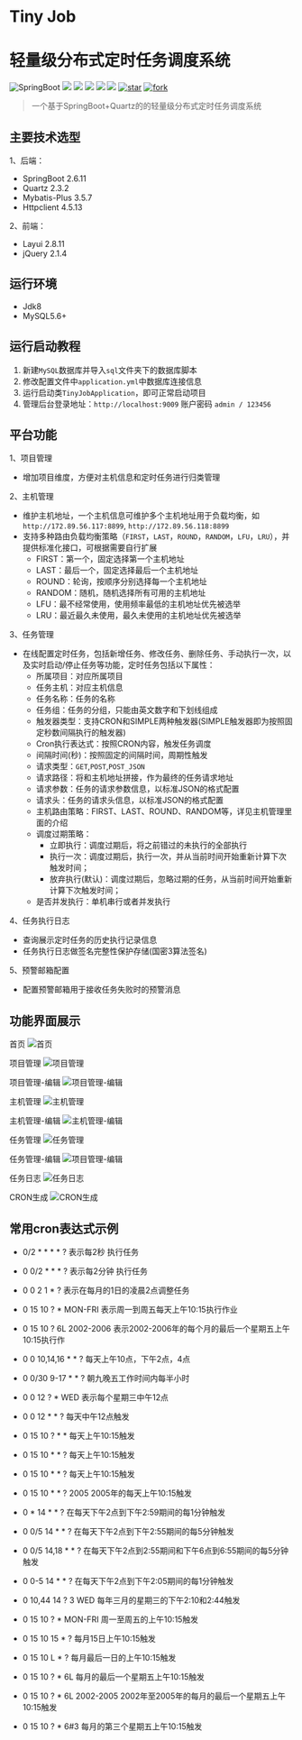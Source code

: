 # Tiny Job
# 轻量级分布式定时任务调度系统
![SpringBoot](https://img.shields.io/badge/springboot-2.6.11-green.svg?style=flat-square)
<a href="https://github.com/llllllxy/tiny-job/stargazers"><img src="https://img.shields.io/github/stars/llllllxy/tiny-job?style=flat-square&logo=GitHub"></a>
<a href="https://github.com/llllllxy/tiny-job/network/members"><img src="https://img.shields.io/github/forks/llllllxy/tiny-job?style=flat-square&logo=GitHub"></a>
<a href="https://github.com/llllllxy/tiny-job/watchers"><img src="https://img.shields.io/github/watchers/llllllxy/tiny-job?style=flat-square&logo=GitHub"></a>
<a href="https://github.com/llllllxy/tiny-job/issues"><img src="https://img.shields.io/github/issues/llllllxy/tiny-job.svg?style=flat-square&logo=GitHub"></a>
<a href="https://github.com/llllllxy/tiny-job/blob/master/LICENSE"><img src="https://img.shields.io/github/license/llllllxy/tiny-job.svg?style=flat-square"></a>
<a href='https://gitee.com/leisureLXY/tiny-job/stargazers'><img src='https://gitee.com/leisureLXY/tiny-job/badge/star.svg?theme=dark' alt='star'></img></a>
<a href='https://gitee.com/leisureLXY/tiny-job/members'><img src='https://gitee.com/leisureLXY/tiny-job/badge/fork.svg?theme=dark' alt='fork'></img></a>

> 一个基于SpringBoot+Quartz的的轻量级分布式定时任务调度系统

## 主要技术选型

1、后端：
- SpringBoot 2.6.11
- Quartz 2.3.2
- Mybatis-Plus 3.5.7
- Httpclient 4.5.13

2、前端：
- Layui 2.8.11
- jQuery 2.1.4

## 运行环境
- Jdk8
- MySQL5.6+

## 运行启动教程
1. 新建`MySQL`数据库并导入`sql`文件夹下的数据库脚本
2. 修改配置文件中`application.yml`中数据库连接信息
3. 运行启动类`TinyJobApplication`，即可正常启动项目
4. 管理后台登录地址：`http://localhost:9009`  账户密码 `admin / 123456`

## 平台功能
1、项目管理
- 增加项目维度，方便对主机信息和定时任务进行归类管理

2、主机管理
- 维护主机地址，一个主机信息可维护多个主机地址用于负载均衡，如 `http://172.89.56.117:8899`, `http://172.89.56.118:8899`
- 支持多种路由负载均衡策略（`FIRST`，`LAST`，`ROUND`，`RANDOM`，`LFU`，`LRU`），并提供标准化接口，可根据需要自行扩展
  - FIRST：第一个，固定选择第一个主机地址
  - LAST：最后一个，固定选择最后一个主机地址
  - ROUND：轮询，按顺序分别选择每一个主机地址
  - RANDOM：随机，随机选择所有可用的主机地址
  - LFU：最不经常使用，使用频率最低的主机地址优先被选举
  - LRU：最近最久未使用，最久未使用的主机地址优先被选举

3、任务管理
- 在线配置定时任务，包括新增任务、修改任务、删除任务、手动执行一次，以及实时启动/停止任务等功能，定时任务包括以下属性：
  - 所属项目：对应所属项目
  - 任务主机：对应主机信息
  - 任务名称：任务的名称
  - 任务组：任务的分组，只能由英文数字和下划线组成
  - 触发器类型：支持CRON和SIMPLE两种触发器(SIMPLE触发器即为按照固定秒数间隔执行的触发器)
  - Cron执行表达式：按照CRON内容，触发任务调度
  - 间隔时间(秒)：按照固定的间隔时间，周期性触发
  - 请求类型：`GET`,`POST`,`POST_JSON`
  - 请求路径：将和主机地址拼接，作为最终的任务请求地址
  - 请求参数：任务的请求参数信息，以标准JSON的格式配置
  - 请求头：任务的请求头信息，以标准JSON的格式配置
  - 主机路由策略：FIRST、LAST、ROUND、RANDOM等，详见主机管理里面的介绍
  - 调度过期策略：
    - 立即执行：调度过期后，将之前错过的未执行的全部执行
    - 执行一次：调度过期后，执行一次，并从当前时间开始重新计算下次触发时间；
    - 放弃执行(默认)：调度过期后，忽略过期的任务，从当前时间开始重新计算下次触发时间；
  - 是否并发执行：单机串行或者并发执行

4、任务执行日志
- 查询展示定时任务的历史执行记录信息
- 任务执行日志做签名完整性保护存储(国密3算法签名)

5、预警邮箱配置
- 配置预警邮箱用于接收任务失败时的预警消息

## 功能界面展示
首页
![首页](src/main/resources/static/images/readme/首页.png)

项目管理
![项目管理](src/main/resources/static/images/readme/项目管理.png)

项目管理-编辑
![项目管理-编辑](src/main/resources/static/images/readme/项目管理-编辑.png)

主机管理
![主机管理](src/main/resources/static/images/readme/主机管理.png)

主机管理-编辑
![主机管理-编辑](src/main/resources/static/images/readme/主机管理-编辑.png)

任务管理
![任务管理](src/main/resources/static/images/readme/任务管理.png)

任务管理-编辑
![项目管理-编辑](src/main/resources/static/images/readme/任务管理-编辑.png)

任务日志
![任务日志](src/main/resources/static/images/readme/任务日志.png)

CRON生成
![CRON生成](src/main/resources/static/images/readme/CRON生成.png)

## 常用cron表达式示例
- 0/2 * * * * ?   表示每2秒 执行任务

- 0 0/2 * * * ?   表示每2分钟 执行任务

- 0 0 2 1 * ?   表示在每月的1日的凌晨2点调整任务

- 0 15 10 ? * MON-FRI   表示周一到周五每天上午10:15执行作业

- 0 15 10 ? 6L 2002-2006   表示2002-2006年的每个月的最后一个星期五上午10:15执行作

- 0 0 10,14,16 * * ?   每天上午10点，下午2点，4点

- 0 0/30 9-17 * * ?   朝九晚五工作时间内每半小时

- 0 0 12 ? * WED    表示每个星期三中午12点

- 0 0 12 * * ?   每天中午12点触发

- 0 15 10 ? * *    每天上午10:15触发

- 0 15 10 * * ?     每天上午10:15触发

- 0 15 10 * * ?    每天上午10:15触发

- 0 15 10 * * ? 2005    2005年的每天上午10:15触发

- 0 * 14 * * ?     在每天下午2点到下午2:59期间的每1分钟触发

- 0 0/5 14 * * ?    在每天下午2点到下午2:55期间的每5分钟触发

- 0 0/5 14,18 * * ?     在每天下午2点到2:55期间和下午6点到6:55期间的每5分钟触发

- 0 0-5 14 * * ?    在每天下午2点到下午2:05期间的每1分钟触发

- 0 10,44 14 ? 3 WED    每年三月的星期三的下午2:10和2:44触发

- 0 15 10 ? * MON-FRI    周一至周五的上午10:15触发

- 0 15 10 15 * ?    每月15日上午10:15触发

- 0 15 10 L * ?    每月最后一日的上午10:15触发

- 0 15 10 ? * 6L    每月的最后一个星期五上午10:15触发

- 0 15 10 ? * 6L 2002-2005   2002年至2005年的每月的最后一个星期五上午10:15触发

- 0 15 10 ? * 6#3   每月的第三个星期五上午10:15触发